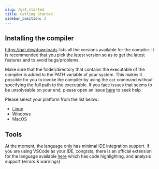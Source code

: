 ```yaml
---
slug: /get_started
title: Getting Started
sidebar_position: 2
---
```


## Installing the compiler

https://qat.dev/downloads lists all the versions available for the compiler. It is recommended that you pick the latest version so as to get the latest features and to avoid bugs/problems.

Make sure that the folder/directory that contains the executable of the compiler is added to the PATH variable of your system. This makes it possible for you to invoke the compiler by using the `qat` command without specifying the full path to the executable. If you face issues that seems to be unsolveable on your end, please open an issue [here](https://github.com/qatlang/qat/issues/new/choose) to seek help

Please select your platform from the list below:

- [Linux](/get_started/linux_installation)
- [Windows](/get_started/windows_installation)
- MacOS

## Tools

At the moment, the language only has minimal IDE integration support. If you are using VSCode
as your IDE, congrats, there is an official extension for the language available
[here](https://marketplace.visualstudio.com/items?itemName=aldrinsartfactory.qat)
which has code highlighting, and analysis support (errors & warnings)

